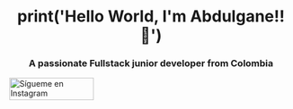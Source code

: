 <h1 align="center">print('Hello World, I'm Abdulgane!! 👋')</h1>

<h3 align="center">A passionate Fullstack junior developer from Colombia</h3>

<a href="https://www.instagram.com/ariasqz22">
  <img src="https://img.shields.io/badge/-ariasqz22-ff69b4?style=flat-square&logo=instagram&logoColor=white" alt="Sígueme en Instagram" width="150" height="40">
</a>




